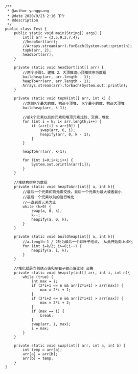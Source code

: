     /**
     * @author yangguang
     * @date 2020/9/23 2:16 下午
     * @description
     */
    public class Test {
        public static void main(String[] args) {
            int[] arr = {3,5,9,2,7,4};
            //heapSort(arr);
            //Arrays.stream(arr).forEach(System.out::println);
            topN(arr, 2);
            headSort(arr);
        }

        private static void headSort(int[] arr) {
            //两个步骤1、建堆 2、大顶推或小顶堆排序为数组
            buildheap(arr, arr.length - 1);
            heapToArr(arr, arr.length - 1);
            Arrays.stream(arr).forEach(System.out::println);
        }

        private static void topN(int[] arr, int k) {
            //求前K个最大的数，构造小顶堆， K个最小的数，构造大顶堆
            buildheap(arr, k-1);

            //前k个元素以后的元素和堆顶元素比较、交换、堆化
            for (int i = k; i< arr.length;i++) {
                if (arr[i] < arr[0]) {
                    swap(arr, 0, i);
                    heapify(arr, 0, k - 1);
                }
            }

            heapToArr(arr, k-1);

            for (int i=0;i<k;i++) {
                System.out.println(arr[i]);
            }
        }

        //堆结构排序为数组
        private static void heapToArr(int[] a, int k){
            //最后一个元素和首元素交换，最后一个元素为最大或者最小
            //最后一个元素以前的进行堆化
            //一直到首元素为止
            while (k>0) {
                swap(a, 0, k);
                k--;
                heapify(a, 0, k);
            }
        }

        private static void buildheap(int[] a, int k){
            //a.length-1 / 2处为最后一个非叶子结点， 从此开始向上堆化
            for (int i=k/2; i>=0;i--) {
                heapify(a, i, k);
            }
        }

        //堆化就是当前结点值和左右子结点值比较 交换
        private static void heapify(int[] arr, int i, int n){
            while (true) {
                int max = i;
                if (2*i+1 <= n && arr[2*i+1] > arr[max]) {
                    max = 2*i + 1;
                }
                if (2*i+2 <= n && arr[2*i+2] > arr[max]) {
                    max = 2*i + 2;
                }
                if (max == i) {
                    break;
                }
                swap(arr, i, max);
                i = max;
            }
        }

        private static void swap(int[] arr, int a, int b) {
            int temp = arr[a];
            arr[a] = arr[b];
            arr[b] = temp;
        }
    }
